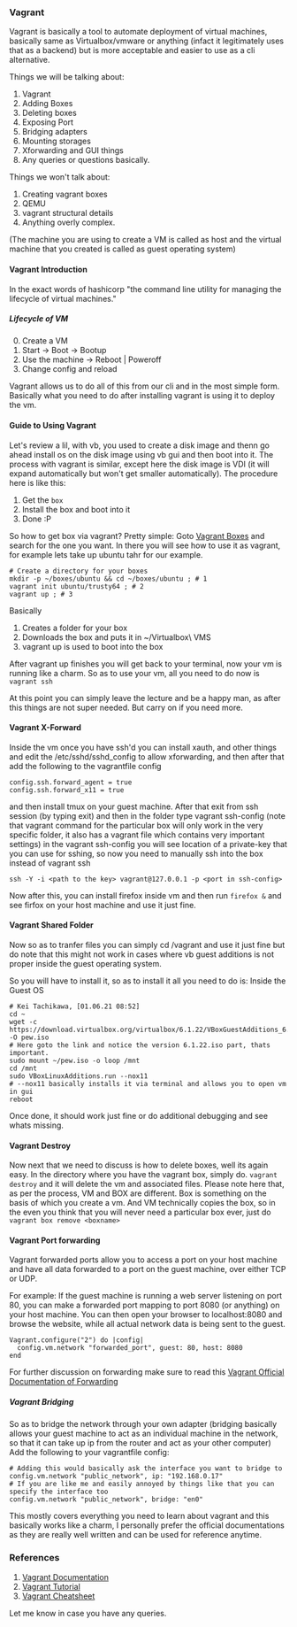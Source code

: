 ### Vagrant

Vagrant is basically a tool to automate deployment of virtual machines, basically same as Virtualbox/vmware or anything (infact it legitimately uses that as a backend) but is more acceptable and easier to use as a cli alternative. 

Things we will be talking about: 
1. Vagrant
2. Adding Boxes
3. Deleting boxes
4. Exposing Port
5. Bridging adapters
6. Mounting storages
7. Xforwarding and GUI things
8. Any queries or questions basically.

Things we won't talk about:
1. Creating vagrant boxes
2. QEMU
3. vagrant structural details
4. Anything overly complex.


(The machine you are using to create a VM is called as host and the virtual machine that you created is called as guest operating system)

#### Vagrant Introduction

In the exact words of hashicorp 
"the command line utility for managing the lifecycle of virtual machines."

##### Lifecycle of VM
0. Create a VM
1. Start -> Boot -> Bootup 
2. Use the machine -> Reboot | Poweroff
3. Change config and reload 
   
Vagrant allows us to do all of this from our cli and in the most simple form. Basically what you need to do after installing vagrant is using it to deploy the vm. 

#### Guide to Using Vagrant

Let's review a lil, with vb, you used to create a disk image and thenn go ahead install os on the disk image using vb gui and then boot into it. The process with vagrant is similar, except here the disk image is VDI (it will expand automatically but won't get smaller automatically). 
The procedure here is like this: 
1. Get the `box`
2. Install the box and boot into it
3. Done :P

So how to get box via vagrant?
Pretty simple:
Goto [Vagrant Boxes](https://app.vagrantup.com/boxes/search) and search for the one you want.
In there you will see how to use it as vagrant, for example lets take up ubuntu tahr for our example.

```
# Create a directory for your boxes
mkdir -p ~/boxes/ubuntu && cd ~/boxes/ubuntu ; # 1
vagrant init ubuntu/trusty64 ; # 2
vagrant up ; # 3
```
Basically 
1. Creates a folder for your box
2. Downloads the box and puts it in ~/Virtualbox\ VMS
3. vagrant up is used to boot into the box

After vagrant up finishes you will get back to your terminal, now your vm is running like a charm. 
So as to use your vm, all you need to do now is 
`vagrant ssh`

At this point you can simply leave the lecture and be a happy man, as after this things are not super needed. But carry on if you need more.


#### Vagrant X-Forward

Inside the vm once you have ssh'd you can install xauth, and other things and edit the /etc/sshd/sshd_config to allow xforwarding, and then after that add the following to the vagrantfile config

```
config.ssh.forward_agent = true
config.ssh.forward_x11 = true
```

and then install tmux on your guest machine. After that exit from ssh session (by typing exit) and then in the folder type vagrant ssh-config (note that vagrant command for the particular box will only work in the very specific folder, it also has a vagrant file which contains very important settings)
in the vagrant ssh-config you will see location of a private-key that you can use for sshing,
so now you need to manually ssh into the box instead of vagrant ssh 
```
ssh -Y -i <path to the key> vagrant@127.0.0.1 -p <port in ssh-config>
```
Now after this, you can install firefox inside vm and then run `firefox &` and see firfox on your host machine and use it just fine.

#### Vagrant Shared Folder

Now so as to tranfer files you can simply cd /vagrant and use it just fine but do note that this might not work in cases where vb guest additions is not proper inside the guest operating system.

So you will have to install it, so as to install it all you need to do is: 
Inside the Guest OS
```
# Kei Tachikawa, [01.06.21 08:52]
cd ~
wget -c https://download.virtualbox.org/virtualbox/6.1.22/VBoxGuestAdditions_6.1.22.iso -O pew.iso 
# Here goto the link and notice the version 6.1.22.iso part, thats important.
sudo mount ~/pew.iso -o loop /mnt
cd /mnt
sudo VBoxLinuxAdditions.run --nox11
# --nox11 basically installs it via terminal and allows you to open vm in gui
reboot
```
Once done, it should work just fine or do additional debugging and see whats missing.

#### Vagrant Destroy

Now next that we need to discuss is how to delete boxes, well its again easy.
In the directory where you have the vagrant box, simply do.
`vagrant destroy`
and it will delete the vm and associated files. Please note here that, as per the process, VM and BOX are different. Box is something on the basis of which you create a vm. And VM technically copies the box, so in the even you think that you will never need a particular box ever, just do
`vagrant box remove <boxname>`

#### Vagrant Port forwarding

Vagrant forwarded ports allow you to access a port on your host machine and have all data forwarded to a port on the guest machine, over either TCP or UDP.

For example: If the guest machine is running a web server listening on port 80, you can make a forwarded port mapping to port 8080 (or anything) on your host machine. You can then open your browser to localhost:8080 and browse the website, while all actual network data is being sent to the guest.

```
Vagrant.configure("2") do |config|
  config.vm.network "forwarded_port", guest: 80, host: 8080
end
```
For further discussion on forwarding make sure to read this [Vagrant Official Documentation of Forwarding](https://www.vagrantup.com/docs/networking/forwarded_ports)

##### Vagrant Bridging
So as to bridge the network through your own adapter (bridging basically allows your guest machine to act as an individual machine in the network, so that it can take up ip from the router and act as your other computer)
Add the following to your vagrantfile config:

```
# Adding this would basically ask the interface you want to bridge to
config.vm.network "public_network", ip: "192.168.0.17"
# If you are like me and easily annoyed by things like that you can specify the interface too
config.vm.network "public_network", bridge: "en0"
```

This mostly covers everything you need to learn about vagrant and this basically works like a charm, I personally prefer the official documentations as they are really well written and can be used for reference anytime.


### References

1. [Vagrant Documentation](https://www.vagrantup.com/docs)
2. [Vagrant Tutorial](https://learn.hashicorp.com/collections/vagrant/getting-started)
3. [Vagrant Cheatsheet](https://pewpewnotes.github.io/vagrantCS.html)

Let me know in case you have any queries.

